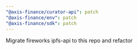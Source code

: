```yaml
---
"@axis-finance/curator-api": patch
"@axis-finance/env": patch
"@axis-finance/sdk": patch
---
```


Migrate fireworks ipfs-api to this repo and refactor
